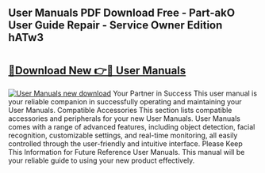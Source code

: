 ## User Manuals PDF Download Free - Part-akO User Guide Repair - Service Owner Edition hATw3

# <h2><a href="http://bc40815.oget.top/?id=User+Manuals">🔗Download New 👉🔴 User Manuals</a></h2>

[![User Manuals new download](https://i.imgur.com/5g1atiW.png)](http://bc40815.oget.top/?id=User+Manuals)
Your Partner in Success This user manual is your reliable companion in successfully operating and maintaining your User Manuals. Compatible Accessories This section lists compatible accessories and peripherals for your new User Manuals. User Manuals comes with a range of advanced features, including object detection, facial recognition, customizable settings, and real-time monitoring, all easily controlled through the user-friendly and intuitive interface. Please Keep This Information for Future Reference User Manuals. This manual will be your reliable guide to using your new product effectively.
